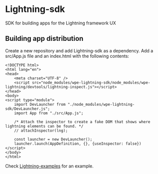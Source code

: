# Lightning-sdk

SDK for building apps for the Lightning framework UX

## Building app distribution

Create a new repository and add Lightning-sdk as a dependency.
Add a src/App.js file and an index.html with the following contents:
```
<!DOCTYPE html>
<html lang="en">
<head>
    <meta charset="UTF-8" />
    <script src="node_modules/wpe-lightning-sdk/node_modules/wpe-lightning/devtools/lightning-inspect.js"></script>
</head>
<body>
<script type="module">
    import DevLauncher from "./node_modules/wpe-lightning-sdk/DevLauncher.js";
    import App from "./src/App.js";

    /* Attach the inspector to create a fake DOM that shows where lightning elements can be found. */
    // attachInspector(lng);

    const launcher = new DevLauncher();
    launcher.launch(AppDefinition, {}, {useInspector: false})
</script>
</body>
</html>
```

Check [Lightning-examples](https://github.com/WebPlatformForEmbedded/Lightning-examples) for an example.